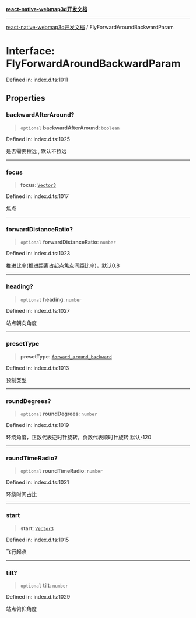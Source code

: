 [**react-native-webmap3d开发文档**](../README.md)

***

[react-native-webmap3d开发文档](../globals.md) / FlyForwardAroundBackwardParam

# Interface: FlyForwardAroundBackwardParam

Defined in: index.d.ts:1011

## Properties

### backwardAfterAround?

> `optional` **backwardAfterAround**: `boolean`

Defined in: index.d.ts:1025

是否需要拉远 , 默认不拉远

***

### focus

> **focus**: [`Vector3`](Vector3.md)

Defined in: index.d.ts:1017

焦点

***

### forwardDistanceRatio?

> `optional` **forwardDistanceRatio**: `number`

Defined in: index.d.ts:1023

推进比率(推进距离占起点焦点间距比率)，默认0.8

***

### heading?

> `optional` **heading**: `number`

Defined in: index.d.ts:1027

站点朝向角度

***

### presetType

> **presetType**: [`forward_around_backward`](../enumerations/FlyPresetType.md#forward_around_backward)

Defined in: index.d.ts:1013

预制类型

***

### roundDegrees?

> `optional` **roundDegrees**: `number`

Defined in: index.d.ts:1019

环绕角度，正数代表逆时针旋转，负数代表顺时针旋转,默认-120

***

### roundTimeRadio?

> `optional` **roundTimeRadio**: `number`

Defined in: index.d.ts:1021

环绕时间占比

***

### start

> **start**: [`Vector3`](Vector3.md)

Defined in: index.d.ts:1015

飞行起点

***

### tilt?

> `optional` **tilt**: `number`

Defined in: index.d.ts:1029

站点俯仰角度
